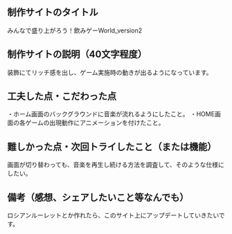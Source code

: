 ## 制作サイトのタイトル
みんなで盛り上がろう！飲みゲーWorld_version2


## 制作サイトの説明（40文字程度）
装飾にてリッチ感を出し、ゲーム実施時の動きが出るようになっています。


## 工夫した点・こだわった点
・ホーム画面のバックグラウンドに音楽が流れるようにしたこと。
・HOME画面の各ゲームの出現動作にアニメーションを付けたこと。


## 難しかった点・次回トライしたこと（または機能）
画面が切り替わっても、音楽を再生し続ける方法を調査して、そのような仕様にしたい。

## 備考（感想、シェアしたいこと等なんでも）
ロシアンルーレットとか作れたら、このサイト上にアップデートしていきたいです。
